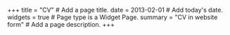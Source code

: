 +++
title = "CV"  # Add a page title.
date = 2013-02-01  # Add today's date.
widgets = true  # Page type is a Widget Page.
summary = "CV in website form"  # Add a page description.
+++
